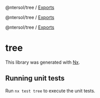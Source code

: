 @ntersol/tree / [Exports](modules.md)

@ntersol/tree / [Exports](modules.md)

@ntersol/tree / [Exports](modules.md)

# tree

This library was generated with [Nx](https://nx.dev).

## Running unit tests

Run `nx test tree` to execute the unit tests.
